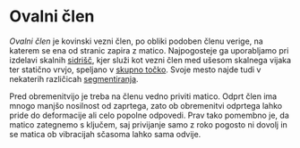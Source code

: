 # Ovalni člen

_Ovalni člen_ je kovinski vezni člen, po obliki podoben členu verige, na katerem se ena od stranic zapira z matico. Najpogosteje ga uporabljamo pri izdelavi skalnih [sidrišč](sidrisce), kjer služi kot vezni člen med ušesom skalnega vijaka ter statično vrvjo, speljano v [skupno točko](skupna-tocka). Svoje mesto najde tudi v nekaterih različicah [segmentiranja](segmentiranje).

Pred obremenitvijo je treba na členu vedno priviti matico. Odprt člen ima mnogo manjšo nosilnost od zaprtega, zato ob obremenitvi odprtega lahko pride do deformacije ali celo popolne odpovedi. Prav tako pomembno je, da matico zategnemo s ključem, saj privijanje samo z roko pogosto ni dovolj in se matica ob vibracijah sčasoma lahko sama odvije.
